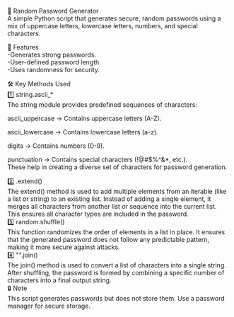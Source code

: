  🔐 Random Password Generator<br>
A simple Python script that generates secure, random passwords using a mix of uppercase letters, lowercase letters, numbers, and special characters.<br>

📌 Features<br>
-Generates strong passwords.<br>
-User-defined password length.<br>
-Uses randomness for security.<br>

🛠 Key Methods Used<br>
1️⃣ string.ascii_*<br>
The string module provides predefined sequences of characters:<br>

ascii_uppercase → Contains uppercase letters (A-Z).<br>

ascii_lowercase → Contains lowercase letters (a-z).<br>

digits → Contains numbers (0-9).<br>

punctuation → Contains special characters (!@#$%^&*, etc.).<br>
These help in creating a diverse set of characters for password generation.<br>

2️⃣ .extend()<br>
The extend() method is used to add multiple elements from an iterable (like a list or string) to an existing list. Instead of adding a single element, it merges all characters from another list or sequence into the current list. This ensures all character types are included in the password.
<br>
3️⃣ random.shuffle()<br>
This function randomizes the order of elements in a list in place. It ensures that the generated password does not follow any predictable pattern, making it more secure against attacks.
<br>
4️⃣ "".join()<br>
The join() method is used to convert a list of characters into a single string. After shuffling, the password is formed by combining a specific number of characters into a final output string.
<br>
🔒 Note<br>
This script generates passwords but does not store them. Use a password manager for secure storage.<br>
